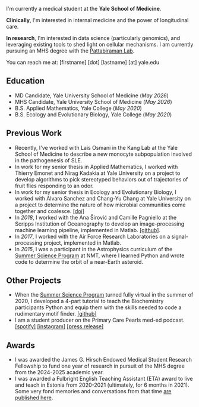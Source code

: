 I'm currently a medical student at the **Yale School of Medicine**.

**Clinically**, I'm interested in internal medicine and the power of longitudinal care. 

**In research**, I'm interested in data science (particularly genomics), and leveraging existing tools to shed light on cellular mechanisms. I am currently pursuing an MHS degree with the [Pattabiraman Lab](https://www.pattabiramanlab.com/).

You can reach me at: [firstname] [dot] [lastname] [at] yale.edu

## Education
- MD Candidate, Yale University School of Medicine (_May 2026_)
- MHS Candidate, Yale University School of Medicine (_May 2026_)
- B.S. Applied Mathematics, Yale College (_May 2020_)
- B.S. Ecology and Evolutionary Biology, Yale College (_May 2020_)

## Previous Work
- Recently, I've worked with Lais Osmani in the Kang Lab at the Yale School of Medicine to describe a new monocyte subpopulation involved in the pathogenesis of SLE.
- In work for my senior thesis in Applied Mathematics, I worked with Thierry Emonet and Nirag Kadakia at Yale University on a project to develop algorithms to pick stereotyped behaviors out of trajectories of fruit flies responding to an odor.
- In work for my senior thesis in Ecology and Evolutionary Biology, I worked with Alvaro Sanchez and Chang-Yu Chang at Yale University on a project to determine the nature of how microbial communities come together and coalesce. [[doi]](https://doi.org/10.1073/pnas.2111261119)
- In _2018_, I worked with the Ana Širović and Camille Pagniello at the Scripps Institution of Oceanography to develop an image-processing machine learning pipeline, implemented in Matlab. [[github]](https://github.com/cpagniel/FishOASIS/tree/master/post_processing/automation).
- In _2017_, I worked with the Air Force Research Laboratories on a signal-processing project, implemented in Matlab.
- In _2015_, I was a participant in the Astrophysics curriculum of the [Summer Science Program](https://summerscience.org/) at NMT, where I learned Python and wrote code to determine the orbit of a near-Earth asteroid.

## Other Projects
- When the [Summer Science Program](https://summerscience.org/) turned fully virtual in the summer of 2020, I developed a 4-part tutorial to teach the Biochemistry participants Python and equip them with the skills needed to code a rudimentary motif finder. [[github]](https://github.com/caihelen/python-tutorials)
- I am a student producer on the Primary Care Pearls med-ed podcast. [[spotify]](https://open.spotify.com/show/6P76ikVKEaAgpB6QOV3vnZ) [[instagram]](https://www.instagram.com/pcpearls/?hl=en) [[press release]](https://medicine.yale.edu/news-article/yale-internal-medicine-presents-primary-care-pearls-podcast/)

## Awards
- I was awarded the James G. Hirsch Endowed Medical Student Research Fellowship to fund one year of research in pursuit of the MHS degree from the 2024-2025 academic year.
- I was awarded a Fulbright English Teaching Assistant (ETA) award to live and teach in Estonia from 2020-2021 (ultimately, for 6 months in 2021). Some very fond memories and conversations from that time [are published here](https://medium.com/estonian-memories).
